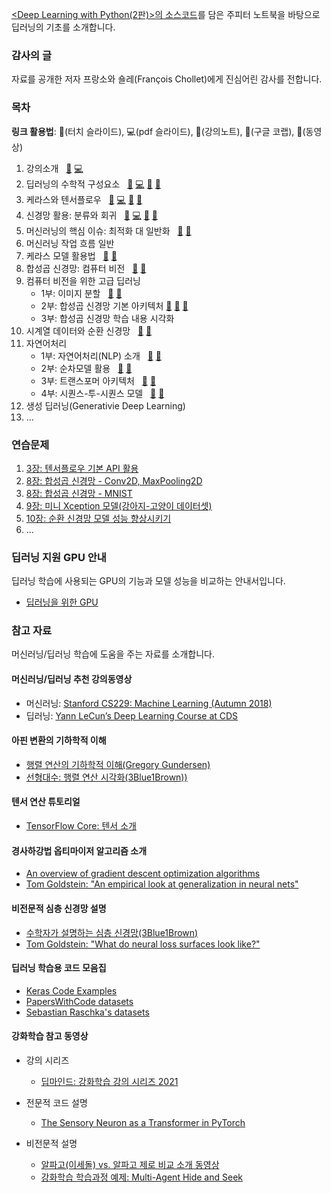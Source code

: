 [&lt;Deep Learning with Python(2판)&gt;의 소스코드](https://github.com/fchollet/deep-learning-with-python-notebooks)를 
담은 주피터 노트북을 바탕으로 딥러닝의 기초를 소개합니다. 

### 감사의 글

자료를 공개한 저자 프랑소와 숄레(Fran&ccedil;ois Chollet)에게 진심어린 감사를 전합니다.

### 목차

**링크 활용법**: &#x1F4F1;(터치 슬라이드), &#x1F4BB;(pdf 슬라이드), &#x1F4D3;(강의노트), 
&#x1F4D9;(구글 코랩), &#127909;(동영상)

1. 강의소개 &nbsp; 
[&#x1F4F1;](./slides/dlp01_what_is_deep_learning.slides.html) 
[&#x1F4BB;](./slides/dlp01_what_is_deep_learning_slides.pdf)
1. 딥러닝의 수학적 구성요소 &nbsp; 
[&#x1F4F1;](./slides/dlp02_mathematical_building_blocks.slides.html) 
[&#x1F4BB;](./slides/dlp02_mathematical_building_blocks_slides.pdf) 
[&#x1F4D3;](./notebooks/dlp02_mathematical_building_blocks.html) 
[&#x1F4D9;](https://colab.research.google.com/github/codingalzi/dlp/blob/master/notebooks/dlp02_mathematical_building_blocks.ipynb)
1. 케라스와 텐서플로우 &nbsp; 
[&#x1F4F1;](./slides/dlp03_introduction_to_keras_and_tf.slides.html) 
[&#x1F4BB;](./slides/dlp03_introduction_to_keras_and_tf_slides.pdf)
[&#x1F4D3;](./notebooks/dlp03_introduction_to_keras_and_tf.html) 
[&#x1F4D9;](https://colab.research.google.com/github/codingalzi/dlp/blob/master/notebooks/dlp03_introduction_to_keras_and_tf.ipynb)
1. 신경망 활용: 분류와 회귀 &nbsp; 
[&#x1F4F1;](./slides/dlp04_getting_started_with_neural_networks.slides.html) 
[&#x1F4BB;](./slides/dlp04_getting_started_with_neural_networks_slides.pdf)
[&#x1F4D3;](./notebooks/dlp04_getting_started_with_neural_networks.html) 
[&#x1F4D9;](https://colab.research.google.com/github/codingalzi/dlp/blob/master/notebooks/dlp04_getting_started_with_neural_networks.ipynb)
1. 머신러닝의 핵심 이슈: 최적화 대 일반화 &nbsp; 
[&#x1F4D3;](./notebooks/dlp05_fundamentals_of_ml.html) 
[&#x1F4D9;](https://colab.research.google.com/github/codingalzi/dlp/blob/master/notebooks/dlp05_fundamentals_of_ml.ipynb)
1. 머신러닝 작업 흐름 일반
1. 케라스 모델 활용법 &nbsp;
[&#x1F4D3;](./notebooks/dlp07_working_with_keras.html) 
[&#x1F4D9;](https://colab.research.google.com/github/codingalzi/dlp/blob/master/notebooks/dlp07_working_with_keras.ipynb)
1. 합성곱 신경망: 컴퓨터 비전 &nbsp;
[&#x1F4D3;](./notebooks/dlp08_intro_to_dl_for_computer_vision.html) 
[&#x1F4D9;](https://colab.research.google.com/github/codingalzi/dlp/blob/master/notebooks/dlp08_intro_to_dl_for_computer_vision.ipynb)
1. 컴퓨터 비전을 위한 고급 딥러닝
    - 1부: 이미지 분할 &nbsp;
    [&#x1F4D3;](./notebooks/dlp09_part01_image_segmentation.html) 
    [&#x1F4D9;](https://colab.research.google.com/github/codingalzi/dlp/blob/master/notebooks/dlp09_part01_image_segmentation.ipynb)
    - 2부: 합성곱 신경망 기본 아키텍처
    [&#x1F4D3;](./notebooks/dlp09_part02_modern_convnet_architecture_patterns.html) 
    [&#x1F4D9;](https://colab.research.google.com/github/codingalzi/dlp/blob/master/notebooks/dlp09_part02_modern_convnet_architecture_patterns.ipynb)
    [&#127909;](https://youtube.com/playlist?list=PL5aSjzJqCaPbYRUDxCeDba_1RhCXdNp40)
    - 3부: 합성곱 신경망 학습 내용 시각화
1. 시계열 데이터와 순환 신경망 &nbsp;
[&#x1F4D3;](./notebooks/dlp10_dl_for_timeseries.html) 
[&#x1F4D9;](https://colab.research.google.com/github/codingalzi/dlp/blob/master/notebooks/dlp10_dl_for_timeseries.ipynb)
1. 자연어처리
    - 1부: 자연어처리(NLP) 소개 &nbsp;
    [&#x1F4D3;](./notebooks/dlp11_part01_introduction.html) 
    [&#x1F4D9;](https://colab.research.google.com/github/codingalzi/dlp/blob/master/notebooks/dlp11_part01_introduction.ipynb)
    - 2부: 순차모델 활용 &nbsp;
    [&#x1F4D3;](./notebooks/dlp11_part02_sequence_models.html) 
    [&#x1F4D9;](https://colab.research.google.com/github/codingalzi/dlp/blob/master/notebooks/dlp11_part02_sequence_models.ipynb)
    - 3부: 트랜스포머 아키텍처 &nbsp;
    [&#x1F4D3;](./notebooks/dlp11_part03_transformer.html) 
    [&#x1F4D9;](https://colab.research.google.com/github/codingalzi/dlp/blob/master/notebooks/dlp11_part03_transformer.ipynb)
    - 4부: 시퀀스-투-시퀀스 모델 &nbsp;
    [&#x1F4D3;](./notebooks/dlp11_part04_sequence_to_sequence_learning.html) 
    [&#x1F4D9;](https://colab.research.google.com/github/codingalzi/dlp/blob/master/notebooks/dlp11_part04_sequence_to_sequence_learning.ipynb)
1. 생성 딥러닝(Generativie Deep Learning) &nbsp;
1. ...

### 연습문제

1. [3장: 텐서플로우 기본 API 활용](https://colab.research.google.com/github/codingalzi/dlp/blob/master/excs/exc03_introduction_to_keras_and_tf.ipynb)
1. [8장: 합성곱 신경망 - Conv2D, MaxPooling2D](https://colab.research.google.com/github/codingalzi/dlp/blob/master/excs/exc08_Conv2D_MaxPooling2D.ipynb)
1. [8장: 합성곱 신경망 - MNIST](https://colab.research.google.com/github/codingalzi/dlp/blob/master/excs/exc08_MNIST_CNN_model.ipynb)
1. [9장: 미니 Xception 모델(강아지-고양이 데이터셋)](https://colab.research.google.com/github/codingalzi/dlp/blob/master/excs/exc09_dogs_and_cats_mini_xception.ipynb)
1. [10장: 순환 신경망 모델 성능 향상시키기](https://colab.research.google.com/github/codingalzi/dlp/blob/master/excs/exc10_LSTM.ipynb)
1. ...

###  딥러닝 지원  GPU 안내

딥러닝 학습에 사용되는 GPU의 기능과 모델 성능을 비교하는 안내서입니다. 

- [딥러닝을 위한 GPU](https://timdettmers.com/2020/09/07/which-gpu-for-deep-learning/)

### 참고 자료

머신러닝/딥러닝 학습에 도움을 주는 자료를 소개합니다.

#### 머신러닝/딥러닝 추천 강의동영상
- 머신러닝: [Stanford CS229: Machine Learning (Autumn 2018)](https://www.youtube.com/watch?v=jGwO_UgTS7I&list=PLoROMvodv4rMiGQp3WXShtMGgzqpfVfbU)
- 딥러닝: [Yann LeCun’s Deep Learning Course at CDS](https://cds.nyu.edu/deep-learning/)

#### 아핀 변환의 기하학적 이해
- [행렬 연산의 기하학적 이해(Gregory Gundersen)](http://gregorygundersen.com/blog/2018/10/24/matrices/)
- [선형대수: 행렬 연산 시각화(3Blue1Brown))](https://www.3blue1brown.com/topics/linear-algebra)

#### 텐서 연산 튜토리얼
- [TensorFlow Core: 텐서 소개](https://www.tensorflow.org/guide/tensor)

#### 경사하강법 옵티마이저 알고리즘 소개
- [An overview of gradient descent optimization algorithms](https://ruder.io/optimizing-gradient-descent/index.html)
- [Tom Goldstein: "An empirical look at generalization in neural nets"](https://youtu.be/kcVWAKf7UAg?t=1304)

#### 비전문적 심층 신경망 설명
- [수학자가 설명하는 심층 신경망(3Blue1Brown)](https://www.youtube.com/playlist?list=PLZHQObOWTQDNU6R1_67000Dx_ZCJB-3pi)
- [Tom Goldstein: "What do neural loss surfaces look like?"](https://youtu.be/78vq6kgsTa8?t=237)

#### 딥러닝 학습용 코드 모음집
- [Keras Code Examples](https://keras.io/examples/)
- [PapersWithCode datasets](https://www.paperswithcode.com/datasets)
- [Sebastian Raschka's datasets](https://sebastianraschka.com/blog/2021/ml-dl-datasets.html)

#### 강화학습 참고 동영상

- 강의 시리즈
    - [딥마인드: 강화학습 강의 시리즈 2021](https://deepmind.com/learning-resources/reinforcement-learning-series-2021)
    
- 전문적 코드 설명
    - [The Sensory Neuron as a Transformer in PyTorch](https://youtu.be/mi_mzlhBGAU)

- 비전문적 설명
    - [알파고(이세돌) vs. 알파고 제로 비교 소개 동영상](https://www.youtube.com/watch?v=MgowR4pq3e8)
    - [강화학습 학습과정 예제: Multi-Agent Hide and Seek](https://www.youtube.com/watch?v=kopoLzvh5jY)
